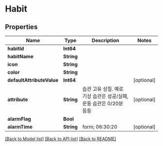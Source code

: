 # Habit

## Properties
Name | Type | Description | Notes
------------ | ------------- | ------------- | -------------
**habitId** | **Int64** |  | 
**habitName** | **String** |  | 
**icon** | **String** |  | 
**color** | **String** |  | 
**defaultAttributeValue** | **Int64** |  | [optional] 
**attribute** | **String** | 습관 고유 성질. 예로 기상 습관은 성공/실패, 운동 습관은 0/20분 등등 | [optional] 
**alarmFlag** | **Bool** |  | 
**alarmTime** | **String** | form; 06:30:20 | [optional] 

[[Back to Model list]](../README.md#documentation-for-models) [[Back to API list]](../README.md#documentation-for-api-endpoints) [[Back to README]](../README.md)


